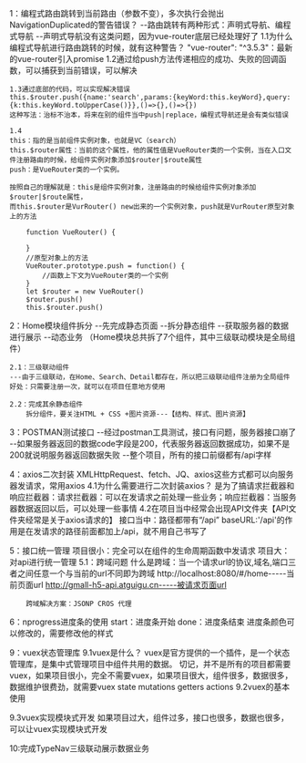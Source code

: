 1：编程式路由跳转到当前路由（参数不变），多次执行会抛出NavigationDuplicated的警告错误？
--路由跳转有两种形式：声明式导航、编程式导航
--声明式导航没有这类问题，因为vue-router底层已经处理好了
    1.1为什么编程式导航进行路由跳转的时候，就有这种警告？
    "vue-router": "^3.5.3"：最新的vue-router引入promise
    1.2通过给push方法传递相应的成功、失败的回调函数，可以捕获到当前错误，可以解决

    1.3通过底部的代码，可以实现解决错误
    this.$router.push({name:'search',params:{keyWord:this.keyWord},query:{k:this.keyWord.toUpperCase()}},()=>{},()=>{})
    这种写法：治标不治本，将来在别的组件当中push|replace，编程式导航还是会有类似错误

    1.4
    this：指的是当前组件实例对象，也就是VC（search）
    this.$router属性：当前的这个属性，他的属性值是VueRouter类的一个实例，当在入口文件注册路由的时候，给组件实例对象添加$router|$route属性
    push：是VueRouter类的一个实例。

    按照自己的理解就是：this是组件实例对象，注册路由的时候给组件实例对象添加$router|$route属性，
    而this.$router是VurRouter() new出来的一个实例对象，push就是VurRouter原型对象上的方法

        function VueRouter() {

        }
        //原型对象上的方法
        VueRouter.prototype.push = function() {
            //函数上下文为VueRouter类的一个实例
        }
        let $router = new VueRouter()
        $router.push()
        this.$router.push()

2：Home模块组件拆分
--先完成静态页面
--拆分静态组件
--获取服务器的数据进行展示
--动态业务
（Home模块总共拆了7个组件，其中三级联动模块是全局组件）

    2.1：三级联动组件
    ---由于三级联动，在Home、Search、Detail都存在，所以把三级联动组件注册为全局组件
    好处：只需要注册一次，就可以在项目任意地方使用

    2.2：完成其余静态组件
        拆分组件，要关注HTML + CSS +图片资源---【结构、样式、图片资源】

3：POSTMAN测试接口
    --经过postman工具测试，接口有问题，服务器接口崩了
    --如果服务器返回的数据code字段是200，代表服务器返回数据成功，如果不是200就说明服务器返回数据失败
    --整个项目，所有的接口前缀都有/api字样

4：axios二次封装
    XMLHttpRequest、fetch、JQ、axios这些方式都可以向服务器发请求，常用axios
    4.1为什么需要进行二次封装axios？
        是为了搞请求拦截器和响应拦截器：请求拦截器：可以在发请求之前处理一些业务；响应拦截器：当服务器数据返回以后，可以处理一些事情
    4.2在项目当中经常会出现API文件夹【API文件夹经常是关于axios请求的】
        接口当中：路径都带有“/api”
        baseURL:'/api'的作用是在发请求的路径前面都加上/api，就不用自己书写了

5：接口统一管理
    项目很小：完全可以在组件的生命周期函数中发请求
    项目大：对api进行统一管理
    5.1：跨域问题
        什么是跨域：当一个请求url的协议,域名,端口三者之间任意一个与当前的url不同即为跨域
        http://localhost:8080/#/home-----当前页面url
        http://gmall-h5-api.atguigu.cn-----被请求页面url

        跨域解决方案：JSONP CROS 代理

6：nprogress进度条的使用
    start：进度条开始
    done：进度条结束
    进度条颜色可以修改的，需要修改他的样式

9：vuex状态管理库
9.1vuex是什么？
    vuex是官方提供的一个插件，是一个状态管理库，是集中式管理项目中组件共用的数据。
    切记，并不是所有的项目都需要vuex，如果项目很小，完全不需要vuex，如果项目很大，组件很多，数据很多，数据维护很费劲，就需要vuex
    state
    mutations
    getters
    actions
9.2vuex的基本使用



9.3vuex实现模块式开发
    如果项目过大，组件过多，接口也很多，数据也很多，可以让vuex实现模块式开发

10:完成TypeNav三级联动展示数据业务

